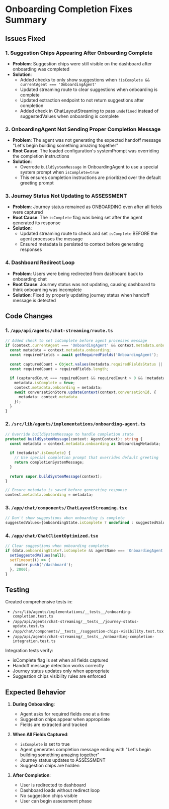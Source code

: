 # Onboarding Completion Fixes Summary

## Issues Fixed

### 1. **Suggestion Chips Appearing After Onboarding Complete**
- **Problem**: Suggestion chips were still visible on the dashboard after onboarding was completed
- **Solution**: 
  - Added checks to only show suggestions when `!isComplete && currentAgent === 'OnboardingAgent'`
  - Updated streaming route to clear suggestions when onboarding is complete
  - Updated extraction endpoint to not return suggestions after completion
  - Added check in ChatLayoutStreaming to pass `undefined` instead of suggestedValues when onboarding is complete

### 2. **OnboardingAgent Not Sending Proper Completion Message**
- **Problem**: The agent was not generating the expected handoff message "Let's begin building something amazing together"
- **Root Cause**: The loaded configuration's systemPrompt was overriding the completion instructions
- **Solution**:
  - Overrode `buildSystemMessage` in OnboardingAgent to use a special system prompt when `isComplete=true`
  - This ensures completion instructions are prioritized over the default greeting prompt

### 3. **Journey Status Not Updating to ASSESSMENT**
- **Problem**: Journey status remained as ONBOARDING even after all fields were captured
- **Root Cause**: The `isComplete` flag was being set after the agent generated its response
- **Solution**:
  - Updated streaming route to check and set `isComplete` BEFORE the agent processes the message
  - Ensured metadata is persisted to context before generating responses

### 4. **Dashboard Redirect Loop**
- **Problem**: Users were being redirected from dashboard back to onboarding chat
- **Root Cause**: Journey status was not updating, causing dashboard to think onboarding was incomplete
- **Solution**: Fixed by properly updating journey status when handoff message is detected

## Code Changes

### 1. `/app/api/agents/chat-streaming/route.ts`
```typescript
// Added check to set isComplete before agent processes message
if (context.currentAgent === 'OnboardingAgent' && context.metadata.onboarding) {
  const metadata = context.metadata.onboarding;
  const requiredFields = await getRequiredFields('OnboardingAgent');
  
  const capturedCount = Object.values(metadata.requiredFieldsStatus || {}).filter(Boolean).length;
  const requiredCount = requiredFields.length;
  
  if (capturedCount === requiredCount && requiredCount > 0 && !metadata.isComplete) {
    metadata.isComplete = true;
    context.metadata.onboarding = metadata;
    await conversationStore.updateContext(context.conversationId, {
      metadata: context.metadata
    });
  }
}
```

### 2. `/src/lib/agents/implementations/onboarding-agent.ts`
```typescript
// Override buildSystemMessage to handle completion state
protected buildSystemMessage(context: AgentContext): string {
  const metadata = context.metadata.onboarding as OnboardingMetadata;
  
  if (metadata?.isComplete) {
    // Use special completion prompt that overrides default greeting
    return completionSystemMessage;
  }
  
  return super.buildSystemMessage(context);
}

// Ensure metadata is saved before generating response
context.metadata.onboarding = metadata;
```

### 3. `/app/chat/components/ChatLayoutStreaming.tsx`
```typescript
// Don't show suggestions when onboarding is complete
suggestedValues={onboardingState.isComplete ? undefined : suggestedValues}
```

### 4. `/app/chat/ChatClientOptimized.tsx`
```typescript
// Clear suggestions when onboarding completes
if (data.onboardingState?.isComplete && agentName === 'OnboardingAgent') {
  setSuggestedValues(null);
  setTimeout(() => {
    router.push('/dashboard');
  }, 2000);
}
```

## Testing

Created comprehensive tests in:
- `/src/lib/agents/implementations/__tests__/onboarding-completion.test.ts`
- `/app/api/agents/chat-streaming/__tests__/journey-status-update.test.ts`
- `/app/chat/components/__tests__/suggestion-chips-visibility.test.tsx`
- `/app/api/agents/chat-streaming/__tests__/onboarding-completion-integration.test.ts`

Integration tests verify:
- isComplete flag is set when all fields captured
- Handoff message detection works correctly
- Journey status updates only when appropriate
- Suggestion chips visibility rules are enforced

## Expected Behavior

1. **During Onboarding**:
   - Agent asks for required fields one at a time
   - Suggestion chips appear when appropriate
   - Fields are extracted and tracked

2. **When All Fields Captured**:
   - `isComplete` is set to true
   - Agent generates completion message ending with "Let's begin building something amazing together"
   - Journey status updates to ASSESSMENT
   - Suggestion chips are hidden

3. **After Completion**:
   - User is redirected to dashboard
   - Dashboard loads without redirect loop
   - No suggestion chips visible
   - User can begin assessment phase